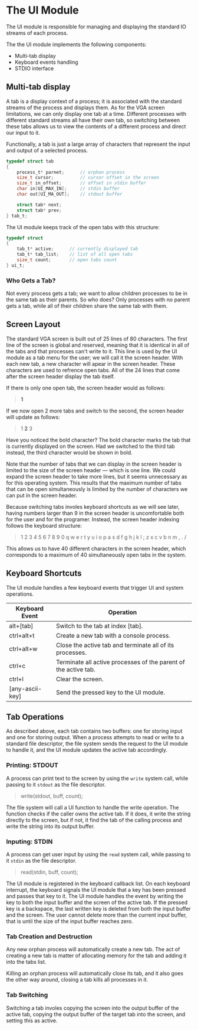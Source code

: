 # The UI Module
The UI module is responsible for managing and displaying the standard IO streams of each process.

The the UI module implements the following components:
- Multi-tab display
- Keyboard events handling
- STDIO interface

## Multi-tab display
A tab is a display context of a process; it is associated with the standard streams of the process and displays them. As for the VGA screen limitations, we can only display one tab at a time. Different processes with different standard streams all have their own tab, so switching between these tabs allows us to view the contents of a different process and direct our input to it.

Functionally, a tab is just a large array of characters that represent the input and output of a selected process.

```c
typedef struct tab
{
    process_t* parnet;      // orphan process
    size_t cursor;          // cursor offset in the screen
    size_t in_offset;       // offset in stdin buffer
    char in[UI_MAX_IN];     // stdin buffer
    char out[UI_MA_OUT];    // stdout buffer

    struct tab* next;
    struct tab* prev;
} tab_t;
```

The UI module keeps track of the open tabs with this structure:

```c
typedef struct
{
    tab_t* active;      // currently displayed tab
    tab_t* tab_list;    // list of all open tabs
    size_t count;       // open tabs count
} ui_t;
```

### Who Gets a Tab?
Not every process gets a tab; we want to allow children processes to be in the same tab as their parents. So who does? Only processes with no parent gets a tab, while all of their children share the same tab with them.


## Screen Layout
The standard VGA screen is built out of 25 lines of 80 characters. The first line of the screen is global and reserved, meaning that it is identical in all of the tabs and that processes can't write to it. This line is used by the UI module as a tab menu for the user; we will call it the screen header. With each new tab, a new character will apear in the screen header. These characters are used to refrence open tabs. All of the 24 lines that come after the screen header display the tab itself.

If there is only one open tab, the screen header would as follows:
> **1**

If we now open 2 more tabs and switch to the second, the screen header will update as follows:
> 1 **2** 3

Have you noticed the bold character? The bold character marks the tab that is currently displayed on the screen. Had we switched to the third tab instead, the third character would be shown in bold.

Note that the number of tabs that we can display in the screen header is limited to the size of the screen header — which is one line. We could expand the screen header to take more lines, but it seems unnecessary as for this operating system. This results that the maximum number of tabs that can be open simultaneously is limited by the number of characters we can put in the screen header.

Because switching tabs involes keyboard shortcuts as we will see later, having numbers larger than 9 in the screen header is uncomfortable both for the user and for the programer. Instead, the screen header indexing follows the keyboard structure:
> 1 2 3 4 5 6 7 8 9 0 q w e r t y u i o p a s d f g h j k l ; z x c v b n m , . /

This allows us to have 40 different characters in the screen header, which corresponds to a maximum of 40 simultaneously open tabs in the system.


## Keyboard Shortcuts
The UI module handles a few keyboard events that trigger UI and system operations.

| Keyboard Event  | Operation                                                              |
|-----------------|------------------------------------------------------------------------|
| alt+[tab]       | Switch to the tab at index [tab].                                      |
| ctrl+alt+t      | Create a new tab with a console process.                               |
| ctrl+alt+w      | Close the active tab and terminate all of its processes.               |
| ctrl+c          | Terminate all active processes of the parent of the active tab.        |
| ctrl+l          | Clear the screen.                                                      |
| [any-ascii-key] | Send the pressed key to the UI module.                                 |


## Tab Operations
As described above, each tab contains two buffers: one for storing input and one for storing output. When a process attempts to read or write to a standard file descriptor, the file system sends the request to the UI module to handle it, and the UI module updates the active tab accordingly.

### Printing: STDOUT
A process can print text to the screen by using the `write` system call, while passing to it `stdout` as the file descriptor.
> write(stdout, buff, count);

The file system will call a UI function to handle the write operation. The function checks if the caller owns the active tab. If it does, it write the string directly to the screen, but if not, it find the tab of the calling process and write the string into its output buffer.

### Inputing: STDIN
A process can get user input by using the `read` system call, while passing to it `stdin` as the file descriptor.
> read(stdin, buff, count);

The UI module is registered in the keyboard callback list. On each keyboard interrupt, the keyboard signals the UI module that a key has been pressed and passes that key to it. The UI module handles the event by writing the key to both the input buffer and the screen of the active tab. If the pressed key is a backspace, the last written key is deleted from both the input buffer and the screen. The user cannot delete more than the current input buffer, that is until the size of the input buffer reaches zero.

### Tab Creation and Destruction
Any new orphan process will automatically create a new tab. The act of creating a new tab is matter of allocating memory for the tab and adding it into the tabs list.

Killing an orphan process will automatically close its tab, and it also goes the other way around, closing a tab kills all processes in it.

### Tab Switching
Switching a tab involes copying the screen into the output buffer of the active tab, copying the output buffer of the target tab into the screen, and setting this as active.